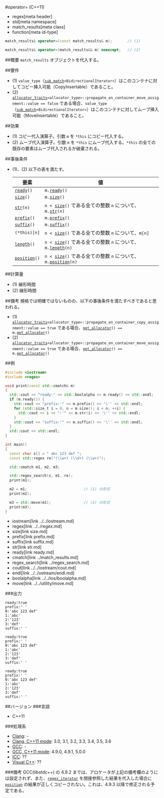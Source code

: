 #operator= (C++11)
* regex[meta header]
* std[meta namespace]
* match_results[meta class]
* function[meta id-type]

```cpp
match_results& operator=(const match_results& m);		// (1)

match_results& operator=(match_results&& m) noexcept;	// (2)
```

##概要
`match_results` オブジェクトを代入する。


##要件
- (1) `value_type`（[`sub_match`](../sub_match.md)`<BidirectionalIterator>`）はこのコンテナに対してコピー挿入可能（CopyInsertable）であること。
- (2) [`allocator_traits`](../../memory/allocator_traits.md)`<allocator_type>::propagate_on_container_move_assignment::value == false` である場合、`value_type`（[`sub_match`](../sub_match.md)`<BidirectionalIterator>`）はこのコンテナに対してムーブ挿入可能（MoveInsertable）であること。


##効果
- (1) コピー代入演算子。引数 `m` を `*this` にコピー代入する。
- (2) ムーブ代入演算子。引数 `m` を `*this` にムーブ代入する。`*this` の全ての既存の要素はムーブ代入されるか破棄される。


##事後条件
- (1)、(2) 以下の表を満たす。

	| 要素                                    | 値                                                                                            |
	|-----------------------------------------|-----------------------------------------------------------------------------------------------|
	| [`ready`](ready.md)`()`                 | `m.`[`ready`](ready.md)`()`                                                                   |
	| [`size`](size.md)`()`                   | `m.`[`size`](size.md)`()`                                                                     |
	| [`str`](str.md)`(n)`                    | `n < `[`size`](size.md)`()` である全ての整数 `n` について、`m.`[`str`](str.md)`(n)`           |
	| [`prefix`](prefix.md)`()`               | `m.`[`prefix`](prefix.md)`()`                                                                 |
	| [`suffix`](suffix.md)`()`               | `m.`[`suffix`](suffix.md)`()`                                                                 |
	| `(*this)[n]`                            | `n < `[`size`](size.md)`()` である全ての整数 `n` について、`m[n]`                             |
	| [`length`](length.md)`()`               | `n < `[`size`](size.md)`()` である全ての整数 `n` について、`m.`[`length`](length.md)`(n)`     |
	| [`position`](position.md)`()`           | `n < `[`size`](size.md)`()` である全ての整数 `n` について、`m.`[`position`](position.md)`(n)` |


##計算量
- (1) 線形時間
- (2) 線形時間


##備考
規格では明確ではないものの、以下の事後条件を満たすべきであると思われる。

- (1) [`allocator_traits`](../../memory/allocator_traits.md)`<allocator_type>::propagate_on_container_copy_assignment::value == true` である場合、[`get_allocator`](get_allocator.md)`() == m.`[`get_allocator`](get_allocator.md)`()`
- (2) [`allocator_traits`](../../memory/allocator_traits.md)`<allocator_type>::propagate_on_container_move_assignment::value == true` である場合、[`get_allocator`](get_allocator.md)`() == m.`[`get_allocator`](get_allocator.md)`()`


##例
```cpp
#include <iostream>
#include <regex>

void print(const std::cmatch& m)
{
  std::cout << "ready:" << std::boolalpha << m.ready() << std::endl;
  if (m.ready()) {
    std::cout << "prefix:'" << m.prefix() << '\'' << std::endl;
    for (std::size_t i = 0, n = m.size(); i < n; ++i) {
      std::cout << i << ":'" << m.str(i) << '\'' << std::endl;
    }
    std::cout << "suffix:'" << m.suffix() << '\'' << std::endl;
  }
  std::cout << std::endl;
}

int main()
{
  const char s[] = " abc 123 def ";
  const std::regex re("(\\w+) (\\d+) (\\w+)");

  std::cmatch m1, m2, m3;

  std::regex_search(s, m1, re);
  print(m1);

  m2 = m1;							// (1) の形式
  print(m2);

  m3 = std::move(m1);				// (2) の形式
  print(m3);
}
```
* iostream[link ../../iostream.md]
* regex[link ../../regex.md]
* size[link size.md]
* prefix[link prefix.md]
* suffix[link suffix.md]
* str[link str.md]
* ready[link ready.md]
* cmatch[link ../match_results.md]
* regex_search[link ../regex_search.md]
* cout[link ../../iostream/cout.md]
* endl[link ../../ostream/endl.md]
* boolalpha[link ../../ios/boolalpha.md]
* move[link ../../utility/move.md]

###出力
```
ready:true
prefix:' '
0:'abc 123 def'
1:'abc'
2:'123'
3:'def'
suffix:' '

ready:true
prefix:' '
0:'abc 123 def'
1:'abc'
2:'123'
3:'def'
suffix:' '

ready:true
prefix:' '
0:'abc 123 def'
1:'abc'
2:'123'
3:'def'
suffix:' '
```


##バージョン
###言語
- C++11

###処理系
- [Clang](/implementation.md#clang): -
- [Clang, C++11 mode](/implementation.md#clang): 3.0, 3.1, 3.2, 3.3, 3.4, 3.5, 3.6
- [GCC](/implementation.md#gcc): -
- [GCC, C++11 mode](/implementation.md#gcc): 4.9.0, 4.9.1, 5.0.0
- [ICC](/implementation.md#icc): ??
- [Visual C++](/implementation.md#visual_cpp): ??

###備考
GCC(libstdc++) の 4.9.2 までは、アロケータが上記の備考欄のようには設定されず、また、[`regex_iterator`](../regex_iterator.md) を間接参照した結果を代入した場合に [`position`](position.md) の結果が正しくコピーされない。これは、4.9.3 以降で修正される予定である。
